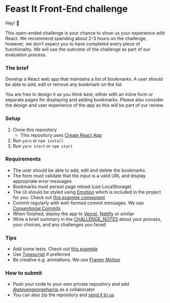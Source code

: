 # Feast It Front-End challenge

Hey! 👋

This open-ended challenge is your chance to show us your experience with React. We recommend spending about 2-3 hours on the challenge, however, we don’t expect you to have completed every piece of functionality. We will use the outcome of the challenge as part of our evaluation process.

### The brief

Develop a React web app that maintains a list of bookmarks. A user should be able to add, edit or remove any bookmark on the list.

You are free to design it as you think best, either with an inline form or separate pages for displaying and adding bookmarks. Please also consider the design and user experience of the app as this will be part of our review.

### Setup

1. Clone this repository
   - This repository uses [Create React App](https://create-react-app.dev/docs/getting-started)
2. Run `yarn` or `npm install`
3. Run `yarn start` or `npm start`

### Requirements

- The user should be able to add, edit and delete the bookmarks
- The form must validate that the input is a valid URL and display appropriate error messages
- Bookmarks must persist page reload (use LocalStorage)
- The UI should be styled using [Emotion](https://emotion.sh/docs/styled) which is included in the project for you. Check out [this example component](src/components/Header)
- Commit regularly with well-formed commit messages. We use [Conventional Commits](https://www.conventionalcommits.org/en/v1.0.0-beta.4/)
- When finished, deploy the app to [Vercel](https://vercel.com/), [Netlify](https://www.netlify.com/) or similar
- Write a brief summary in the [CHALLENGE_NOTES](CHALLENGE_NOTES.md) about your process, your choices, and any challenges you faced

### Tips

- Add some tests. Check out [this example](src/components/Header/Header.test.js)
- Use [Typescript](https://create-react-app.dev/docs/adding-typescript) if preferred
- Be creative e.g. animations. We use [Framer Motion](https://www.framer.com/api/motion/)

### How to submit

- Push your code to your own private repository and add [@stevengeorgeharris](https://github.com/stevengeorgeharris) as a collaborator
- You can also zip the repository and [send it to us](mailto:steven@feast-it.com)
